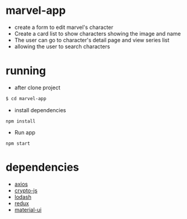 # marvel-app

- create a form to edit marvel's character
- Create a card list to show characters showing the image and name
- The user can go to character's detail page and view series list
- allowing the user to search characters

# running 

- after clone project
```sh
$ cd marvel-app
```

- install dependencies

``npm install``

- Run app

``npm start``

# dependencies

- [axios](https://github.com/axios/axios)
- [crypto-js](https://github.com/brix/crypto-js)
- [lodash](https://lodash.com/)
- [redux](https://redux.js.org/)
- [material-ui](https://material-ui.com/)


